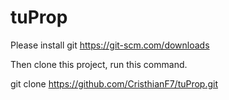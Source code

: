 # tuProp

Please install git
https://git-scm.com/downloads

Then clone this project, run this command.

git clone https://github.com/CristhianF7/tuProp.git
